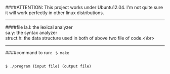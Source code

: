 ####ATTENTION: 
This project works under Ubuntu12.04. I'm not quite sure it will work perfectly in other linux distributions.

-------------
####file 
la.l: the lexical analyzer</br>
sa.y: the syntax analyzer</br>
struct.h: the data structure used in both of above two file of code.<\br>

--------------------
####command to run:
<code>
$ make
</code>

<code>
$ ./program (input file) (output file)
</code>
